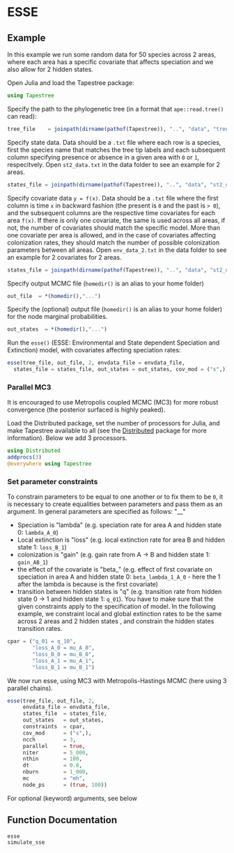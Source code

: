 # ESSE

## Example

In this example we run some random data for 50 species across 2 areas, where
each area has a specific covariate that affects speciation and we also allow
for 2 hidden states.

Open Julia and load the Tapestree package: 
```julia
using Tapestree
```

Specify the path to the phylogenetic tree (in a format that `ape::read.tree()` can read):
```julia
tree_file    = joinpath(dirname(pathof(Tapestree)), "..", "data", "tree_50.tre")
```

Specify state data. Data should be a `.txt` file where each row is a species, 
first the species name that matches the tree tip labels and each subsequent
column specifying presence or absence in a given area with `0` or `1`, 
respecitvely.
Open `st2_data.txt` in the data folder to see an example for 2 areas.
```julia
states_file = joinpath(dirname(pathof(Tapestree)), "..", "data", "st2_data.txt")
```

Specify covariate data ``y = f(x)``. Data should be a `.txt` file where the 
first column is time ``x`` in backward fashion (the present is ``0`` and the 
past is ``> 0``), and the subsequent columns are the respective time covariates
for each area ``f(x)``. If there is only one covariate, the same is used across
all areas, if not, the number of covariates should match the specific model. 
More than one covariate per area is allowed, and in the case of covariates 
affecting colonization rates, they should match the number of possible 
colonization parameters between all areas.
Open `env_data_2.txt` in the data folder to see an example for 2 covariates for
2 areas.
```julia
states_file = joinpath(dirname(pathof(Tapestree)), "..", "data", "st2_data.txt")
```

Specify output MCMC file (`homedir()` is an alias to your home folder)
```julia
out_file  = *(homedir(),"...")
```

Specify the (optional) output file (`homedir()` is an alias to your home 
folder) for the node marginal probabilities. 
```julia
out_states  = *(homedir(),"...")
```


Run the `esse()` (ESSE: Environmental and State dependent Speciation and 
Extinction) model, with covariates affecting speciation rates:
```julia
esse(tree_file, out_file, 2, envdata_file = envdata_file, 
  states_file = states_file, out_states = out_states, cov_mod = ("s",))
```

### Parallel MC3 

It is encouraged to use Metropolis coupled MCMC (MC3) for more robust 
convergence (the posterior surfaced is highly peaked).

Load the Distributed package, set the number of processors for Julia, and
make Tapestree available to all (see the [Distributed](https://docs.julialang.org/en/v1/stdlib/Distributed/#man-distributed) 
package for more information). Below we add 3 processors.
```julia
using Distributed
addprocs(3)
@everywhere using Tapestree
```

### Set parameter constraints

To constrain parameters to be equal to one another or to fix them to be `0`, 
it is necessary to create equalities between parameters and pass them as an 
argument. In general parameters are specified as follows: 
  "<parameter name>\_<area>\_<hidden state>"
- Speciation is "lambda" (e.g. speciation rate for area A and hidden state 0: `lambda_A_0`)
- Local extinction is "loss" (e.g. local extinction rate for area B and hidden state 1: `loss_B_1`)
- colonization is "gain" (e.g. gain rate from A -> B and hidden state 1: `gain_AB_1`)
- the effect of the covariate is "beta\_<effect parameter name>" (e.g. effect of first covariate on speciation in area A and hidden state 0: `beta_lambda_1_A_0` - here the 1 after the lambda is because is the first covariate)
- transition between hidden states is "q" (e.g. transition rate from hidden state 0 -> 1 and hidden state 1: `q_01`). 
You have to make sure that the given constraints apply to the specification of 
model. In the following example, we constraint local and global extinction rates
to be the same across 2 areas and 2 hidden states , and constrain the hidden
states transition rates.
```julia
cpar = ("q_01 = q_10",
        "loss_A_0 = mu_A_0",
        "loss_B_0 = mu_B_0",
        "loss_A_1 = mu_A_1",
        "loss_B_1 = mu_B_1")
```

We now run esse, using MC3 with Metropolis-Hastings MCMC (here using 3 parallel chains).
```julia
esse(tree_file, out_file, 2,
     envdata_file = envdata_file,
     states_file  = states_file, 
     out_states   = out_states,
     constraints  = cpar,
     cov_mod      = ("s",),
     ncch         = 3,
     parallel     = true,
     niter        = 5_000,
     nthin        = 100,
     dt           = 0.8,
     nburn        = 1_000, 
     mc           = "mh",
     node_ps      = (true, 100))
```

For optional (keyword) arguments, see below

## Function Documentation
```@docs
esse
simulate_sse
```
